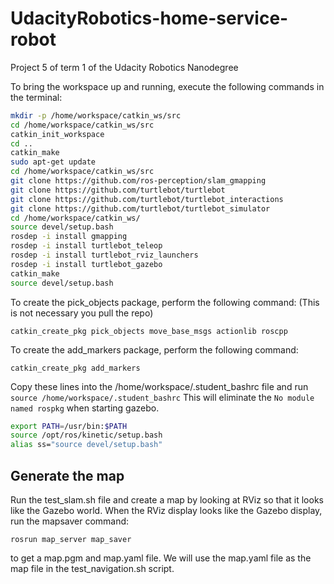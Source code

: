 # UdacityRobotics-home-service-robot
Project 5 of term 1 of the Udacity Robotics Nanodegree

To bring the workspace up and running, execute the following commands in the terminal:
```bash
mkdir -p /home/workspace/catkin_ws/src
cd /home/workspace/catkin_ws/src
catkin_init_workspace
cd ..
catkin_make
sudo apt-get update
cd /home/workspace/catkin_ws/src
git clone https://github.com/ros-perception/slam_gmapping
git clone https://github.com/turtlebot/turtlebot
git clone https://github.com/turtlebot/turtlebot_interactions
git clone https://github.com/turtlebot/turtlebot_simulator
cd /home/workspace/catkin_ws/
source devel/setup.bash
rosdep -i install gmapping
rosdep -i install turtlebot_teleop
rosdep -i install turtlebot_rviz_launchers
rosdep -i install turtlebot_gazebo
catkin_make
source devel/setup.bash
```

To create the pick_objects package, perform the following command:
(This is not necessary you pull the repo)
```
catkin_create_pkg pick_objects move_base_msgs actionlib roscpp
```

To create the add_markers package, perform the following command:
```
catkin_create_pkg add_markers 
```

Copy these lines into the /home/workspace/.student_bashrc file and run `source /home/workspace/.student_bashrc`
This will eliminate the `No module named rospkg` when starting gazebo.
```bash
export PATH=/usr/bin:$PATH
source /opt/ros/kinetic/setup.bash
alias ss="source devel/setup.bash"
```
## Generate the map
Run the test_slam.sh file and create a map by looking at RViz so that it looks like the Gazebo world.
When the RViz display looks like the Gazebo display, run the mapsaver command:
```
rosrun map_server map_saver
```
to get a map.pgm and map.yaml file.
We will use the map.yaml file as the map file in the test_navigation.sh script.


